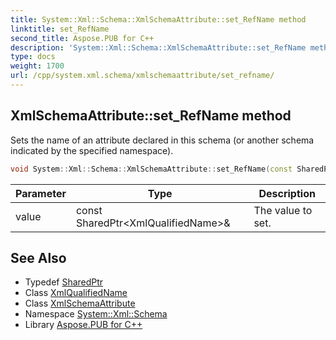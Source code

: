 ```yaml
---
title: System::Xml::Schema::XmlSchemaAttribute::set_RefName method
linktitle: set_RefName
second_title: Aspose.PUB for C++
description: 'System::Xml::Schema::XmlSchemaAttribute::set_RefName method. Sets the name of an attribute declared in this schema (or another schema indicated by the specified namespace) in C++.'
type: docs
weight: 1700
url: /cpp/system.xml.schema/xmlschemaattribute/set_refname/
---
```

## XmlSchemaAttribute::set_RefName method


Sets the name of an attribute declared in this schema (or another schema indicated by the specified namespace).

```cpp
void System::Xml::Schema::XmlSchemaAttribute::set_RefName(const SharedPtr<XmlQualifiedName> &value)
```


| Parameter | Type | Description |
| --- | --- | --- |
| value | const SharedPtr\<XmlQualifiedName\>\& | The value to set. |

## See Also

* Typedef [SharedPtr](../../../system/sharedptr/)
* Class [XmlQualifiedName](../../../system.xml/xmlqualifiedname/)
* Class [XmlSchemaAttribute](../)
* Namespace [System::Xml::Schema](../../)
* Library [Aspose.PUB for C++](../../../)
